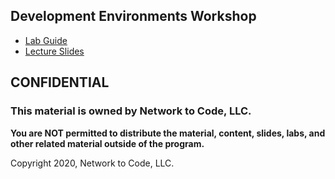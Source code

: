## Development Environments Workshop

- [Lab Guide](lab_guide.md)
- [Lecture Slides](DevelopmentEnvironments.pdf)

## CONFIDENTIAL

### This material is owned by Network to Code, LLC.

**You are NOT permitted to distribute the material, content, slides, labs, and other related material outside of the program.**

Copyright 2020, Network to Code, LLC.
